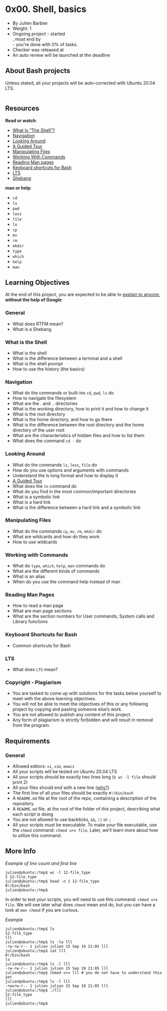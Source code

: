 <div class="project row">  <div class="col-xs-12 col-md-10 col-lg-8 contains-images">  <h1 class="gap">0x00. Shell, basics</h1>  <div data-react-class="tags/Tags" data-react-props="{&quot;tags&quot;:[]}" data-react-cache-id="tags/Tags-0"></div>  <ul class="list-group metadata" id="project-metadata">  <li class="list-group-item">  <i aria-hidden="true" class="fa fa-user  fa-fw"></i> By Julien Barbier </li>  <li class="list-group-item">  <i aria-hidden="true" class="fa fa-cogs  fa-fw"></i> Weight: 1 </li>  <li class="list-group-item">  <i aria-hidden="true" class="fa fa-calendar  fa-fw"></i> Ongoing project - started <div data-react-class="common/DateTime" data-react-props="{&quot;showDate&quot;:true,&quot;showTime&quot;:false,&quot;value&quot;:&quot;2022-05-25T06:00:00.000+03:00&quot;}" data-react-cache-id="common/DateTime-0" class="d-inline-block"></div>, must end by <div data-react-class="common/DateTime" data-react-props="{&quot;showDate&quot;:true,&quot;showTime&quot;:false,&quot;value&quot;:&quot;2022-05-26T06:00:00.000+03:00&quot;}" data-react-cache-id="common/DateTime-0" class="d-inline-block"></div> - you're done with <span id="student_task_done_percentage">0</span>% of tasks. </li>  <li class="list-group-item">  <i aria-hidden="true" class="fa fa-check  fa-fw"></i> Checker was released at <div data-react-class="common/DateTime" data-react-props="{&quot;showDate&quot;:true,&quot;showTime&quot;:true,&quot;value&quot;:&quot;2022-05-25T06:00:00.000+03:00&quot;}" data-react-cache-id="common/DateTime-0" class="d-inline-block"></div>  </li>  <li class="list-group-item">  <i aria-hidden="true" class="fa fa-check-square  fa-fw"></i> An auto review will be launched at the deadline </li> </ul>  <div id="project_id" style="display: none" data-project-id="205"></div>  <div>  <h2> About <span class="text-primary">Bash</span> projects </h2>  <p>  <p>Unless stated, all your projects will be auto-corrected with Ubuntu 20.04 LTS.</p>  </p>  </div>  <div class="panel panel-default" id="project-description">  <div class="panel-body">  <p><img src="https://s3.amazonaws.com/intranet-projects-files/holbertonschool-sysadmin_devops/205/image.jpg" alt="" style="" /></p> <h2>Resources</h2> <p><strong>Read or watch</strong>:</p> <ul> <li><a href="/rltoken/vwO91sqNBgRL03BLu-ueiA" title="What Is &quot;The Shell&quot;?" target="_blank">What Is &ldquo;The Shell&rdquo;?</a>  </li> <li><a href="/rltoken/iblidp7yp6i-QpT8rDXHaA" title="Navigation" target="_blank">Navigation</a>  </li> <li><a href="/rltoken/xEKUCnQsMH0esQ6fJU5vLA" title="Looking Around" target="_blank">Looking Around</a>  </li> <li><a href="/rltoken/HUhQ73fFR1GOC5nb4r-mDw" title="A Guided Tour" target="_blank">A Guided Tour</a>  </li> <li><a href="/rltoken/olv-1tj4d1LA57Z0PrLNvw" title="Manipulating Files" target="_blank">Manipulating Files</a>  </li> <li><a href="/rltoken/zUtux3Pm0BkvtwXzbTtkmA" title="Working With Commands" target="_blank">Working With Commands</a>  </li> <li><a href="/rltoken/rddGdsqLf8_kRzp12RaD4A" title="Reading Man pages" target="_blank">Reading Man pages</a>  </li> <li><a href="/rltoken/JcsRq7PW6v7SdpPH_N8udQ" title="Keyboard shortcuts for Bash" target="_blank">Keyboard shortcuts for Bash</a>  </li> <li><a href="https://wiki.ubuntu.com/LTS" target="_blank">LTS</a></li> <li><a href="/rltoken/cE8ZA3kgEaFhB-IDNv31bQ" title="Shebang" target="_blank">Shebang</a>  </li> </ul> <p><strong>man or help</strong>:</p> <ul> <li><code>cd</code></li> <li><code>ls</code></li> <li><code>pwd</code></li> <li><code>less</code></li> <li><code>file</code></li> <li><code>ln</code></li> <li><code>cp</code></li> <li><code>mv</code></li> <li><code>rm</code></li> <li><code>mkdir</code></li> <li><code>type</code></li> <li><code>which</code></li> <li><code>help</code></li> <li><code>man</code></li> </ul> <h2>Learning Objectives</h2> <p>At the end of this project, you are expected to be able to <a href="/rltoken/02rKNnoj4VMlA7BHYppIQg" title="explain to anyone" target="_blank">explain to anyone</a>, <strong>without the help of Google</strong>:</p> <h3>General</h3> <ul> <li>What does RTFM mean?</li> <li>What is a Shebang</li> </ul> <h3>What is the Shell</h3> <ul> <li>What is the shell</li> <li>What is the difference between a terminal and a shell</li> <li>What is the shell prompt</li> <li>How to use the history (the basics)</li> </ul> <h3>Navigation</h3> <ul> <li>What do the commands or built-ins <code>cd</code>, <code>pwd</code>, <code>ls</code> do </li> <li>How to navigate the filesystem</li> <li>What are the . and .. directories</li> <li>What is the working directory, how to print it and how to change it</li> <li>What is the root directory</li> <li>What is the home directory, and how to go there</li> <li>What is the difference between the root directory and the home directory of the user root</li> <li>What are the characteristics of hidden files and how to list them</li> <li>What does the command <code>cd -</code> do</li> </ul> <h3>Looking Around</h3> <ul> <li>What do the commands <code>ls</code>, <code>less</code>, <code>file</code> do</li> <li>How do you use options and arguments with commands</li> <li>Understand the ls long format and how to display it</li> <li><a href="/rltoken/HUhQ73fFR1GOC5nb4r-mDw" title="A Guided Tour" target="_blank">A Guided Tour</a></li> <li>What does the <code>ln</code> command do</li> <li>What do you find in the most common/important directories</li> <li>What is a symbolic link</li> <li>What is a hard link</li> <li>What is the difference between a hard link and a symbolic link</li> </ul> <h3>Manipulating Files</h3> <ul> <li>What do the commands <code>cp</code>, <code>mv</code>, <code>rm</code>, <code>mkdir</code> do</li> <li>What are wildcards and how do they work</li> <li>How to use wildcards</li> </ul> <h3>Working with Commands</h3> <ul> <li>What do <code>type</code>, <code>which</code>, <code>help</code>, <code>man</code> commands do</li> <li>What are the different kinds of commands</li> <li>What is an alias</li> <li>When do you use the command help instead of man</li> </ul> <h3>Reading Man Pages</h3> <ul> <li>How to read a man page</li> <li>What are man page sections</li> <li>What are the section numbers for User commands, System calls and Library functions</li> </ul> <h3>Keyboard Shortcuts for Bash</h3> <ul> <li>Common shortcuts for Bash</li> </ul> <h3>LTS</h3> <ul> <li>What does <code>LTS</code> mean?</li> </ul> <h3>Copyright - Plagiarism</h3> <ul> <li>You are tasked to come up with solutions for the tasks below yourself to meet with the above learning objectives.</li> <li>You will not be able to meet the objectives of this or any following project by copying and pasting someone else&rsquo;s work. </li> <li>You are not allowed to publish any content of this project.</li> <li>Any form of plagiarism is strictly forbidden and will result in removal from the program.</li> </ul> <h2>Requirements</h2> <h3>General</h3> <ul> <li>Allowed editors: <code>vi</code>, <code>vim</code>, <code>emacs</code></li> <li>All your scripts will be tested on Ubuntu 20.04 LTS</li> <li>All your scripts should be exactly two lines long (<code>$ wc -l file</code> should print 2)</li> <li>All your files should end with a new line (<a href="http://unix.stackexchange.com/questions/18743/whats-the-point-in-adding-a-new-line-to-the-end-of-a-file/18789">why?</a>)</li> <li>The first line of all your files should be exactly <code>#!/bin/bash</code></li> <li>A <code>README.md</code> file at the root of the repo, containing a description of the repository</li> <li>A <code>README.md</code> file, at the root of the folder of <em>this</em> project, describing what each script is doing</li> <li>You are not allowed to use backticks, <code>&amp;&amp;</code>, <code>||</code> or <code>;</code></li> <li>All your scripts must be executable. To make your file executable, use the <code>chmod</code> command: <code>chmod u+x file</code>. Later, we&rsquo;ll learn more about how to utilize this command.</li> </ul> <h2>More Info</h2> <p><i>Example of line count and first line</i></p> <pre><code>julien@ubuntu:/tmp$ wc -l 12-file_type
2 12-file_type
julien@ubuntu:/tmp$ head -n 1 12-file_type
#!/bin/bash
julien@ubuntu:/tmp$
</code></pre> <p>In order to test your scripts, you will need to use this command: <code>chmod u+x file</code>. We will see later what does <code>chmod</code> mean and do, but you can have a look at <code>man chmod</code> if you are curious.</p> <p><i>Example</i></p> <pre><code>julien@ubuntu:/tmp$ ls
12-file_type
lll
julien@ubuntu:/tmp$ ls -la lll
-rw-rw-r-- 1 julien julien 15 Sep 19 21:05 lll
julien@ubuntu:/tmp$ cat lll
#!/bin/bash
ls
julien@ubuntu:/tmp$ ls -l lll
-rw-rw-r-- 1 julien julien 15 Sep 19 21:05 lll
julien@ubuntu:/tmp$ chmod u+x lll # you do not have to understand this yet
julien@ubuntu:/tmp$ ls -l lll
-rwxrw-r-- 1 julien julien 15 Sep 19 21:05 lll
julien@ubuntu:/tmp$ ./lll
12-file_type
lll
julien@ubuntu:/tmp$
</code></pre>  </div> </div>  <div class="panel panel-default" id="project-quiz-questions-title">  <div class="panel-heading">  <h3 class="panel-title"> </h3>  </div>
